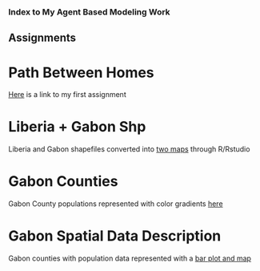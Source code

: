 ### Index to My Agent Based Modeling Work
## Assignments

# Path Between Homes
[Here](https://rpubs.com/mabuch/651829) is a link to my first assignment

# Liberia + Gabon Shp
Liberia and Gabon shapefiles converted into [two maps](https://rpubs.com/mabuch/652850) through R/Rstudio

# Gabon Counties
Gabon County populations represented with color gradients [here](https://rpubs.com/mabuch/653485)

# Gabon Spatial Data Description
Gabon counties with population data represented with a [bar plot and map](https://rpubs.com/mabuch/659187)
